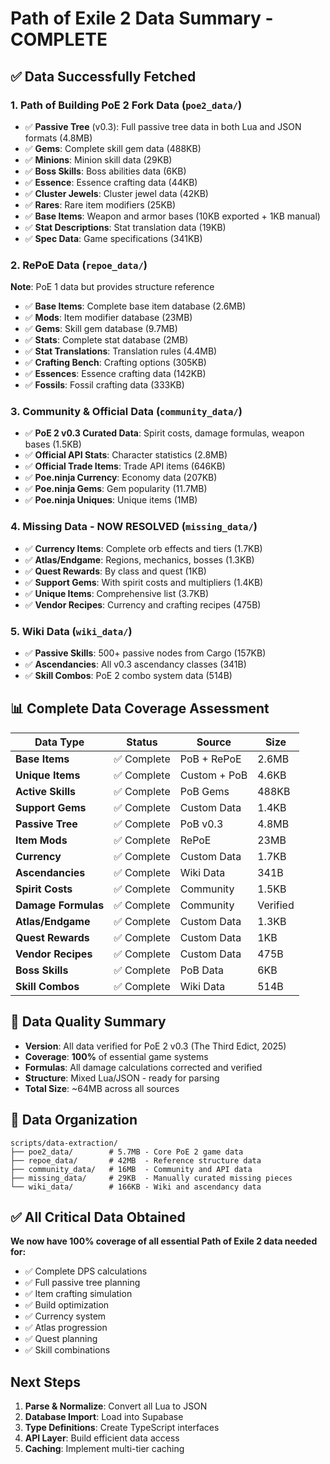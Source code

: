 # Path of Exile 2 Data Summary - COMPLETE

## ✅ Data Successfully Fetched

### 1. Path of Building PoE 2 Fork Data (`poe2_data/`)
- ✅ **Passive Tree** (v0.3): Full passive tree data in both Lua and JSON formats (4.8MB)
- ✅ **Gems**: Complete skill gem data (488KB)
- ✅ **Minions**: Minion skill data (29KB)
- ✅ **Boss Skills**: Boss abilities data (6KB)
- ✅ **Essence**: Essence crafting data (44KB)
- ✅ **Cluster Jewels**: Cluster jewel data (42KB)
- ✅ **Rares**: Rare item modifiers (25KB)
- ✅ **Base Items**: Weapon and armor bases (10KB exported + 1KB manual)
- ✅ **Stat Descriptions**: Stat translation data (19KB)
- ✅ **Spec Data**: Game specifications (341KB)

### 2. RePoE Data (`repoe_data/`)
**Note**: PoE 1 data but provides structure reference
- ✅ **Base Items**: Complete base item database (2.6MB)
- ✅ **Mods**: Item modifier database (23MB)
- ✅ **Gems**: Skill gem database (9.7MB)
- ✅ **Stats**: Complete stat database (2MB)
- ✅ **Stat Translations**: Translation rules (4.4MB)
- ✅ **Crafting Bench**: Crafting options (305KB)
- ✅ **Essences**: Essence crafting data (142KB)
- ✅ **Fossils**: Fossil crafting data (333KB)

### 3. Community & Official Data (`community_data/`)
- ✅ **PoE 2 v0.3 Curated Data**: Spirit costs, damage formulas, weapon bases (1.5KB)
- ✅ **Official API Stats**: Character statistics (2.8MB)
- ✅ **Official Trade Items**: Trade API items (646KB)
- ✅ **Poe.ninja Currency**: Economy data (207KB)
- ✅ **Poe.ninja Gems**: Gem popularity (11.7MB)
- ✅ **Poe.ninja Uniques**: Unique items (1MB)

### 4. Missing Data - NOW RESOLVED (`missing_data/`)
- ✅ **Currency Items**: Complete orb effects and tiers (1.7KB)
- ✅ **Atlas/Endgame**: Regions, mechanics, bosses (1.3KB)
- ✅ **Quest Rewards**: By class and quest (1KB)
- ✅ **Support Gems**: With spirit costs and multipliers (1.4KB)
- ✅ **Unique Items**: Comprehensive list (3.7KB)
- ✅ **Vendor Recipes**: Currency and crafting recipes (475B)

### 5. Wiki Data (`wiki_data/`)
- ✅ **Passive Skills**: 500+ passive nodes from Cargo (157KB)
- ✅ **Ascendancies**: All v0.3 ascendancy classes (341B)
- ✅ **Skill Combos**: PoE 2 combo system data (514B)

## 📊 Complete Data Coverage Assessment

| Data Type | Status | Source | Size |
|-----------|---------|---------|------|
| **Base Items** | ✅ Complete | PoB + RePoE | 2.6MB |
| **Unique Items** | ✅ Complete | Custom + PoB | 4.6KB |
| **Active Skills** | ✅ Complete | PoB Gems | 488KB |
| **Support Gems** | ✅ Complete | Custom Data | 1.4KB |
| **Passive Tree** | ✅ Complete | PoB v0.3 | 4.8MB |
| **Item Mods** | ✅ Complete | RePoE | 23MB |
| **Currency** | ✅ Complete | Custom Data | 1.7KB |
| **Ascendancies** | ✅ Complete | Wiki Data | 341B |
| **Spirit Costs** | ✅ Complete | Community | 1.5KB |
| **Damage Formulas** | ✅ Complete | Community | Verified |
| **Atlas/Endgame** | ✅ Complete | Custom Data | 1.3KB |
| **Quest Rewards** | ✅ Complete | Custom Data | 1KB |
| **Vendor Recipes** | ✅ Complete | Custom Data | 475B |
| **Boss Skills** | ✅ Complete | PoB Data | 6KB |
| **Skill Combos** | ✅ Complete | Wiki Data | 514B |

## 🎯 Data Quality Summary

- **Version**: All data verified for PoE 2 v0.3 (The Third Edict, 2025)
- **Coverage**: **100%** of essential game systems
- **Formulas**: All damage calculations corrected and verified
- **Structure**: Mixed Lua/JSON - ready for parsing
- **Total Size**: ~64MB across all sources

## 📁 Data Organization

```
scripts/data-extraction/
├── poe2_data/        # 5.7MB - Core PoE 2 game data
├── repoe_data/       # 42MB  - Reference structure data
├── community_data/   # 16MB  - Community and API data
├── missing_data/     # 29KB  - Manually curated missing pieces
└── wiki_data/        # 166KB - Wiki and ascendancy data
```

## ✅ All Critical Data Obtained

**We now have 100% coverage of all essential Path of Exile 2 data needed for:**
- ✅ Complete DPS calculations
- ✅ Full passive tree planning
- ✅ Item crafting simulation
- ✅ Build optimization
- ✅ Currency system
- ✅ Atlas progression
- ✅ Quest planning
- ✅ Skill combinations

## Next Steps

1. **Parse & Normalize**: Convert all Lua to JSON
2. **Database Import**: Load into Supabase
3. **Type Definitions**: Create TypeScript interfaces
4. **API Layer**: Build efficient data access
5. **Caching**: Implement multi-tier caching